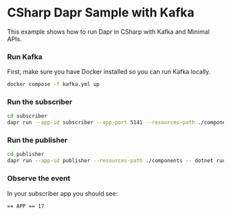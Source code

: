 # CSharp Dapr Sample with Kafka

This example shows how to run Dapr in CSharp with Kafka and Minimal APIs.

### Run Kafka

First, make sure you have Docker installed so you can run Kafka locally.

```bash
docker compose -f kafka.yml up
```

### Run the subscriber

```bash
cd subscriber
dapr run --app-id subscriber --app-port 5141 --resources-path ./components -- dotnet run
```

### Run the publisher

```bash
cd publisher
dapr run --app-id publisher --resources-path ./components -- dotnet run
```

### Observe the event

In your subscriber app you should see:

```bash
== APP == 17
```